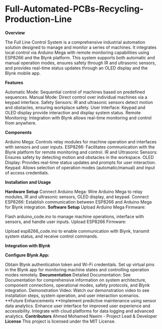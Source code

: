 # Full-Automated-PCBs-Recycling-Production-Line

**Overview**

The Full Line Control System is a comprehensive industrial automation solution designed to manage and monitor a series of machines. It integrates local control via Arduino Mega with remote monitoring capabilities using ESP8266 and the Blynk platform. This system supports both automatic and manual operation modes, ensures safety through IR and ultrasonic sensors, and provides real-time status updates through an OLED display and the Blynk mobile app.


**Features**

Automatic Mode: Sequential control of machines based on predefined sequences.
Manual Mode: Direct control over individual machines via a keypad interface.
Safety Sensors: IR and ultrasonic sensors detect motion and obstacles, ensuring workplace safety.
User Interface: Keypad and OLED display provide interaction and display system status.
Remote Monitoring: Integration with Blynk allows real-time monitoring and control from anywhere.

**Components**

Arduino Mega: Controls relay modules for machine operation and interfaces with sensors and user inputs.
ESP8266: Facilitates communication with the Blynk platform for remote monitoring and control.
IR and Ultrasonic Sensors: Ensures safety by detecting motion and obstacles in the workspace.
OLED Display: Provides real-time status updates and prompts for user interaction.
Keypad: Allows selection of operation modes (automatic/manual) and input of access credentials.

**Installation and Usage**

**Hardware Setup**
Connect Arduino Mega:
Wire Arduino Mega to relay modules, IR and ultrasonic sensors, OLED display, and keypad.
Connect ESP8266:
Establish communication between ESP8266 and Arduino Mega for Blynk integration.
**Software Setup**
Upload Arduino Mega Firmware:

Flash arduino_code.ino to manage machine operations, interface with sensors, and handle user inputs.
Upload ESP8266 Firmware:

Upload esp8266_code.ino to enable communication with Blynk, transmit system status, and receive control commands.

**Integration with Blynk**

**Configure Blynk App:**

Obtain Blynk authentication token and Wi-Fi credentials.
Set up virtual pins in the Blynk app for monitoring machine states and controlling operation modes remotely.
**Documentation**
Detailed Documentation: See Documentation for comprehensive information on system architecture, component connections, operational modes, safety protocols, and Blynk integration.
Demonstration Video: Watch our demonstration video to see installation steps, system operation, and user interaction scenarios.
**Future Enhancements
**Implement predictive maintenance using sensor data analytics.
Enhance user interface for improved user experience and accessibility.
Integrate with cloud platforms for data logging and advanced analytics.
**Contributors**
Ahmed Mohamed Naeim - Project Lead & Developer
**License**
This project is licensed under the MIT License.



